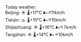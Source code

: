 Today weather:  
Beijing: ☀️   🌡️+17°C 🌬️↗11km/h  
Tianjin: 🌫  🌡️+15°C 🌬️↗15km/h  
Shijiazhuang: ☀️   🌡️+16°C 🌬️↖7km/h  
Tangshan: ☀️   🌡️+14°C 🌬️→10km/h  
